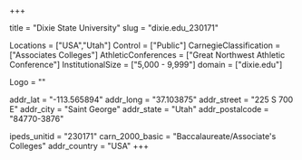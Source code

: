 
+++

title = "Dixie State University"
slug = "dixie.edu_230171"

Locations = ["USA","Utah"]
Control = ["Public"]
CarnegieClassification = ["Associates Colleges"]
AthleticConferences = ["Great Northwest Athletic Conference"]
InstitutionalSize = ["5,000 - 9,999"]
domain = ["dixie.edu"]

Logo = ""

addr_lat = "-113.565894"
addr_long = "37.103875"
addr_street = "225 S 700 E"
addr_city = "Saint George"
addr_state = "Utah"
addr_postalcode = "84770-3876"

ipeds_unitid = "230171"
carn_2000_basic = "Baccalaureate/Associate's Colleges"
addr_country = "USA"
+++
    
